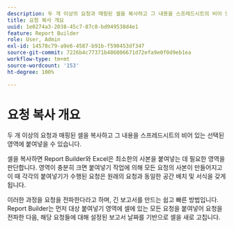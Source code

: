 ```yaml
---
description: 두 개 이상의 요청과 매핑된 셀을 복사하고 그 내용을 스프레드시트의 비어 있는 선택된 영역에 붙여넣을 수 있습니다.
title: 요청 복사 개요
uuid: 1e0274a3-2038-45c7-87c8-bd949538d4e1
feature: Report Builder
role: User, Admin
exl-id: 14578c79-a9e6-4587-b91b-f590453df347
source-git-commit: 7226b4c77371b486006671d72efa9e0f0d9eb1ea
workflow-type: tm+mt
source-wordcount: '153'
ht-degree: 100%

---
```


# 요청 복사 개요

두 개 이상의 요청과 매핑된 셀을 복사하고 그 내용을 스프레드시트의 비어 있는 선택된 영역에 붙여넣을 수 있습니다.

셀을 복사하면 Report Builder와 Excel은 최소한의 사본을 붙여넣는 데 필요한 영역을 판단합니다. 영역이 충분히 크면 붙여넣기 작업에 의해 모든 요청의 사본이 만들어지고 이 때 각각의 붙여넣기가 수행된 요청은 원래의 요청과 동일한 공간 배치 및 서식을 갖게 됩니다.

이러한 과정을 요청을 전파한다라고 하며, 긴 보고서를 만드는 쉽고 빠른 방법입니다. Report Builder는 먼저 대상 붙여넣기 영역에 셀에 있는 모든 요청을 붙여넣어 요청을 전파한 다음, 해당 요청들에 대해 설정된 보고서 날짜를 기반으로 셀을 새로 고칩니다.
